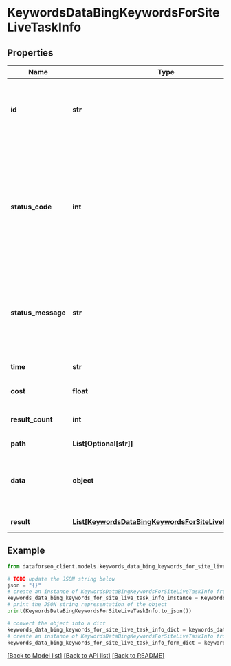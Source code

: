 # KeywordsDataBingKeywordsForSiteLiveTaskInfo


## Properties

Name | Type | Description | Notes
------------ | ------------- | ------------- | -------------
**id** | **str** | task identifier unique task identifier in our system in the UUID format | [optional] 
**status_code** | **int** | status code of the task generated by DataForSEO, can be within the following range: 10000-60000 you can find the full list of the response codes here | [optional] 
**status_message** | **str** | informational message of the task you can find the full list of general informational messages here | [optional] 
**time** | **str** | execution time, seconds | [optional] 
**cost** | **float** | total tasks cost, USD | [optional] 
**result_count** | **int** | number of elements in the result array | [optional] 
**path** | **List[Optional[str]]** | URL path | [optional] 
**data** | **object** | contains the same parameters that you specified in the POST request | [optional] 
**result** | [**List[KeywordsDataBingKeywordsForSiteLiveResultInfo]**](KeywordsDataBingKeywordsForSiteLiveResultInfo.md) | array of results | [optional] 

## Example

```python
from dataforseo_client.models.keywords_data_bing_keywords_for_site_live_task_info import KeywordsDataBingKeywordsForSiteLiveTaskInfo

# TODO update the JSON string below
json = "{}"
# create an instance of KeywordsDataBingKeywordsForSiteLiveTaskInfo from a JSON string
keywords_data_bing_keywords_for_site_live_task_info_instance = KeywordsDataBingKeywordsForSiteLiveTaskInfo.from_json(json)
# print the JSON string representation of the object
print(KeywordsDataBingKeywordsForSiteLiveTaskInfo.to_json())

# convert the object into a dict
keywords_data_bing_keywords_for_site_live_task_info_dict = keywords_data_bing_keywords_for_site_live_task_info_instance.to_dict()
# create an instance of KeywordsDataBingKeywordsForSiteLiveTaskInfo from a dict
keywords_data_bing_keywords_for_site_live_task_info_form_dict = keywords_data_bing_keywords_for_site_live_task_info.from_dict(keywords_data_bing_keywords_for_site_live_task_info_dict)
```
[[Back to Model list]](../README.md#documentation-for-models) [[Back to API list]](../README.md#documentation-for-api-endpoints) [[Back to README]](../README.md)


